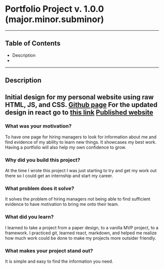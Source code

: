 # Portfolio Project v. 1.0.0 (major.minor.subminor)
---
## Table of Contents
* Description
* 
---
## Description
Initial design for my personal website using raw HTML, JS, and CSS.
[Github page](https://codyl.github.io/portfolioWebsite/)
For the updated design in react go to [this link](https://github.com/Codyl/portfolioWebsiteReact)
[Published website](http://codylillywhite.com/)
---
### What was your motivation?
To have one page for hiring managers to look for information about me and find evidence of my ability to learn new things. It showcases my best work. Having a portfolio will 
also help my own confidence to grow.
### Why did you build this project?
At the time I wrote this project I was just starting to try and get my work out there so I could get an internship and start my career.
### What problem does it solve?
It solves the problem of hiring managers not being able to find sufficient evidence to have motivation to bring me onto their team.
### What did you learn?
I learned to take a project from a paper design, to a vanilla MVP project, to a framework. I practiced git, learned react, markdown, and helped me realize how much work could be done to 
make my projects more outsider friendly.
### What makes your project stand out? 
It is simple and easy to find the information you need.


[//]: # "How to install, How to use, Credits"
